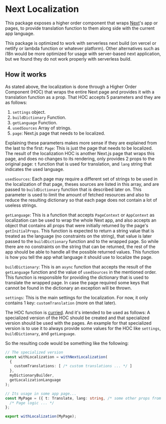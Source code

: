 # Next Localization
This package exposes a higher order component that wraps [Next](https://nextjs.org)'s app or pages, to provide translation function to them along side with the current app language.

This package is optimized to work with serverless next build (on vercel or netlify or lambda function or whatever platform). Other alternatives such as i18n would be more optimized for usage with server-based next application, but we found they do not work properly with serverless build.

## How it works
As stated above, the localization is done through a Higher Order Component (HOC) that wraps the entire Next page and provides it with a translation function as a prop. That HOC accepts 5 parameters and they are as follows:
1. `settings` object.
1. `buildDictionary` Function.
1. `getLanguage` Function.
1. `usedSources` Array of strings.
1. `page`: Next.js page that needs to be localized.

Explaining these parameters makes more sense if they are explained from the last to the first:
`Page`: This is just the page that needs to be localized. The result of the localization HOC is another Next.js page that wraps this page, and does no changes to its rendering, only provides 2 props to the original page: `t` function that is used for translation, and `lang` string that indicates the used language.

`usedSources`: Each page may require a different set of strings to be used in the localization of that page, theses sources are listed in this array, and are passed to `buildDictionary` function that is described later on. This parameter is used to limit the amount of fetched resources and also to reduce the resulting dictionary so that each page does not contain a lot of useless strings.

`getLanguage`: This is a function that accepts `PageContext` or `AppContext` as localization can be used to wrap the whole Next app, and also accepts an object that contains all props that were initially returned by the page's `getInitialProps`. This function is expected to return a string value that is treated as the language (no constraints on the string), that value is later passed to the `buildDictionary` function and to the wrapped page. So while there are no constraints on the string that can be returned, the rest of the app should be able to handle all the possible returned values. This function is how you tell the app what language it should use to localize the page.

`buildDictionary`: This is an `async` function that accepts the result of the `getLanguage` function and the value of `usedSources` in the mentioned order. This function is responsible for providing the dictionary that is used to translate the wrapped page. In case the page required some keys that cannot be found in the dictionary an exception will be thrown.

`settings`: This is the main settings for the localization. For now, it only contains 1 key: `customTranslation` (more on that later).

The HOC function is [curried](https://en.wikipedia.org/wiki/Currying). And it's intended to be used as follows: A specialized version of the HOC should be created and that specialized version should be used with the pages. An example for that specialized version is to use it to always provide some values for the HOC like `settings`, `buildDictionary`, and `getLanguage`.

So the resulting code would be something like the following:
```ts
// The specialized version
const withLocalization = withNextLocalization(
  {
    customTranslations: [ /* custom translations ... */ ]
  },
  myDictionaryBuilder,
  getLocalizationLanguage
);

// Its usage in some app page...
const MyPage = ({ t: Translate, lang: string, /* some other props from Next */ }) => {
  /* Page logic ... */
};

export withLocalization(MyPage);
```
